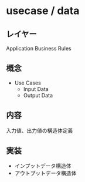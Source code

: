 # usecase / data

## レイヤー
Application Business Rules

## 概念
- Use Cases
  - Input Data
  - Output Data

## 内容
入力値、出力値の構造体定義

## 実装
- インプットデータ構造体
- アウトプットデータ構造体
